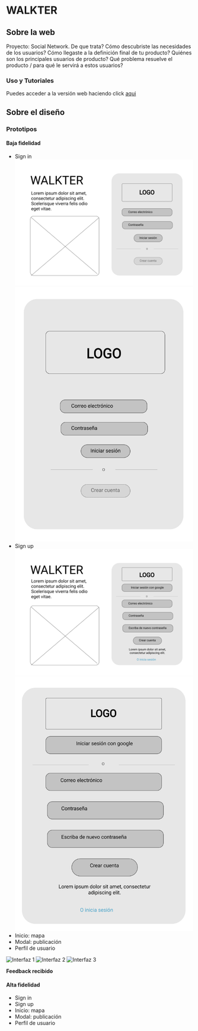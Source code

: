 # WALKTER #

## Sobre la web ##

Proyecto: Social Network. De que trata?
Cómo descubriste las necesidades de los usuarios? 
Cómo llegaste a la definición final de tu producto?
Quiénes son los principales usuarios de producto?
Qué problema resuelve el producto / para qué le servirá a estos usuarios?

### Uso y Tutoriales ###

Puedes acceder a la versión web haciendo click [aqui](https://dsandovalm.github.io/BOG002-social-network/src/index.html)

## Sobre el diseño ##

### Prototipos ###

#### Baja fidelidad ####
- Sign in
![Sign in Desktop](./src/images/figma/sn_ld_signin.png)
![Sign in Phone](./src/images/figma/sn_lp_signin.png)
- Sign up
![Sign up Desktop](./src/images/figma/sn_ld_signup.png)
![Sign up Phone](./src/images/figma/sn_lp_signup.png)
- Inicio: mapa
- Modal: publicación
- Perfil de usuario

![Interfaz 1](https://user-images.githubusercontent.com/72315710/114764182-3dbdc900-9d29-11eb-9925-4c0c821780b4.PNG)
![Interfaz 2](https://user-images.githubusercontent.com/72315710/114764186-3e565f80-9d29-11eb-8374-ad000177ad52.PNG)
![Interfaz 3](https://user-images.githubusercontent.com/72315710/114764189-3eeef600-9d29-11eb-8d35-289db263411f.PNG)


**Feedback recibido**

#### Alta fidelidad ####
- Sign in
- Sign up
- Inicio: mapa
- Modal: publicación
- Perfil de usuario
